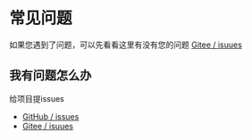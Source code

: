 # 常见问题

如果您遇到了问题，可以先看看这里有没有您的问题 [Gitee / isuues](https://gitee.com/zhaoeryu/eu-backend/issues)

## 我有问题怎么办
给项目提issues
- [GitHub / issues](https://github.com/zhaoeryu/eu-backend/issues)
- [Gitee / isuues](https://gitee.com/zhaoeryu/eu-backend/issues)
